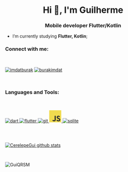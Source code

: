 <h1 align="center">Hi 👋, I'm Guilherme</h1>
<h3 align="center">Mobile developer Flutter/Kotlin</h3>



- I’m currently studying **Flutter, Kotlin**;


<h3 align="left">Connect with me:</h3>
<br>
<p align="left">
        <a href="hhttps://twitter.com/GuilhermeGUIUIG" target="_blank"><img align="center"
                        src="https://raw.githubusercontent.com/rahuldkjain/github-profile-readme-generator/master/src/images/icons/Social/twitter.svg"
                        alt="imdatburak" height="30" width="40" /></a>
        <a href="https://www.linkedin.com/in/guilhermequaresma/" target="blank"><img align="center"
                        src="https://raw.githubusercontent.com/rahuldkjain/github-profile-readme-generator/master/src/images/icons/Social/linked-in-alt.svg"
                        alt="burakimdat" height="30" width="40" /></a>
</p>
<br>

<h3 align="left">Languages and Tools:</h3>
<br>
<p align="left">
<a href="https://dart.dev" target="_blank" rel="noreferrer"> <img src="https://www.vectorlogo.zone/logos/dartlang/dartlang-icon.svg" alt="dart" width="40" height="40"/> </a> 
<a href="https://flutter.dev" target="_blank" rel="noreferrer"> <img src="https://www.vectorlogo.zone/logos/flutterio/flutterio-icon.svg" alt="flutter" width="40" height="40"/> </a>
<a href="https://git-scm.com/" target="_blank" rel="noreferrer"> <img src="https://www.vectorlogo.zone/logos/git-scm/git-scm-icon.svg" alt="git" width="40" height="40"/> </a>
<a href="https://developer.mozilla.org/en-US/docs/Web/JavaScript" target="_blank" rel="noreferrer"> <img src="https://raw.githubusercontent.com/devicons/devicon/master/icons/javascript/javascript-original.svg" alt="javascript" width="40" height="40"/>
    <a href="https://www.sqlite.org/" target="_blank" rel="noreferrer"> <img src="https://www.vectorlogo.zone/logos/sqlite/sqlite-icon.svg" alt="sqlite" width="40" height="40"/> </a>
</p>
<br>
<br>


<div align="left">

[![CerelepeGui github stats](https://github-readme-stats.vercel.app/api?username=GuiQRSM&show_icons=true&theme=gruvbox)](https://github.com/anuraghazra/github-readme-stats)

</div>

<br>

<!-- <div align="left">

[![CerelepeGui's wakatime stats](https://github-readme-stats.vercel.app/api/wakatime?username=CerelepeGui&layout=compact&theme=gruvbox)](https://github.com/anuraghazra/github-readme-stats)

</div> -->


<div align="left">
<p><img align="center" src="https://github-readme-streak-stats.herokuapp.com/?user=GuiQRSM&theme=gruvbox" alt="GuiQRSM" /></p>
</div>

